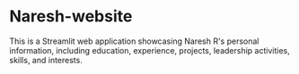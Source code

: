 # Naresh-website
This is a Streamlit web application showcasing Naresh R's personal information, including education, experience, projects, leadership activities, skills, and interests.
